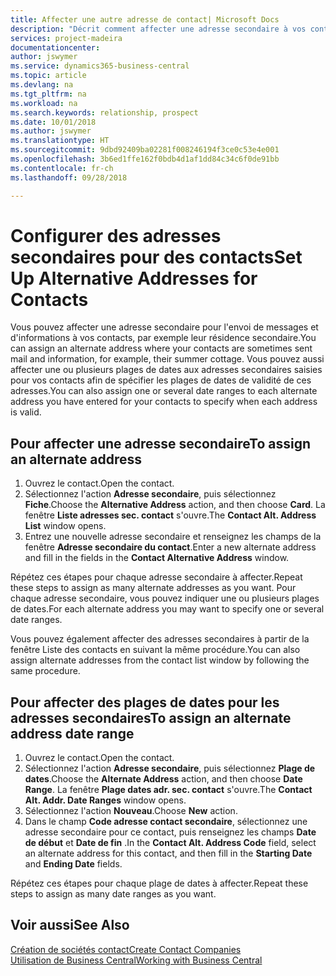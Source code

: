 ```yaml
---
title: Affecter une autre adresse de contact| Microsoft Docs
description: "Décrit comment affecter une adresse secondaire à vos contacts ou prospects, où ils reçoivent parfois des informations."
services: project-madeira
documentationcenter: 
author: jswymer
ms.service: dynamics365-business-central
ms.topic: article
ms.devlang: na
ms.tgt_pltfrm: na
ms.workload: na
ms.search.keywords: relationship, prospect
ms.date: 10/01/2018
ms.author: jswymer
ms.translationtype: HT
ms.sourcegitcommit: 9dbd92409ba02281f008246194f3ce0c53e4e001
ms.openlocfilehash: 3b6ed1ffe162f0bdb4d1af1dd84c34c6f0de91bb
ms.contentlocale: fr-ch
ms.lasthandoff: 09/28/2018

---
```

# <a name="set-up-alternative-addresses-for-contacts"></a><span data-ttu-id="76d04-103">Configurer des adresses secondaires pour des contacts</span><span class="sxs-lookup"><span data-stu-id="76d04-103">Set Up Alternative Addresses for Contacts</span></span>
<span data-ttu-id="76d04-104">Vous pouvez affecter une adresse secondaire pour l'envoi de messages et d'informations à vos contacts, par exemple leur résidence secondaire.</span><span class="sxs-lookup"><span data-stu-id="76d04-104">You can assign an alternate address where your contacts are sometimes sent mail and information, for example, their summer cottage.</span></span> <span data-ttu-id="76d04-105">Vous pouvez aussi affecter une ou plusieurs plages de dates aux adresses secondaires saisies pour vos contacts afin de spécifier les plages de dates de validité de ces adresses.</span><span class="sxs-lookup"><span data-stu-id="76d04-105">You can also assign one or several date ranges to each alternate address you have entered for your contacts to specify when each address is valid.</span></span>

## <a name="to-assign-an-alternate-address"></a><span data-ttu-id="76d04-106">Pour affecter une adresse secondaire</span><span class="sxs-lookup"><span data-stu-id="76d04-106">To assign an alternate address</span></span>
1. <span data-ttu-id="76d04-107">Ouvrez le contact.</span><span class="sxs-lookup"><span data-stu-id="76d04-107">Open the contact.</span></span>
2. <span data-ttu-id="76d04-108">Sélectionnez l'action **Adresse secondaire**, puis sélectionnez **Fiche**.</span><span class="sxs-lookup"><span data-stu-id="76d04-108">Choose the **Alternative Address** action, and then choose **Card**.</span></span> <span data-ttu-id="76d04-109">La fenêtre **Liste adresses sec. contact** s'ouvre.</span><span class="sxs-lookup"><span data-stu-id="76d04-109">The **Contact Alt. Address List** window opens.</span></span>
3. <span data-ttu-id="76d04-110">Entrez une nouvelle adresse secondaire et renseignez les champs de la fenêtre **Adresse secondaire du contact**.</span><span class="sxs-lookup"><span data-stu-id="76d04-110">Enter a new alternate address and fill in the fields in the **Contact Alternative Address** window.</span></span>

<span data-ttu-id="76d04-111">Répétez ces étapes pour chaque adresse secondaire à affecter.</span><span class="sxs-lookup"><span data-stu-id="76d04-111">Repeat these steps to assign as many alternate addresses as you want.</span></span> <span data-ttu-id="76d04-112">Pour chaque adresse secondaire, vous pouvez indiquer une ou plusieurs plages de dates.</span><span class="sxs-lookup"><span data-stu-id="76d04-112">For each alternate address you may want to specify one or several date ranges.</span></span>

<span data-ttu-id="76d04-113">Vous pouvez également affecter des adresses secondaires à partir de la fenêtre Liste des contacts en suivant la même procédure.</span><span class="sxs-lookup"><span data-stu-id="76d04-113">You can also assign alternate addresses from the contact list window by following the same procedure.</span></span>

## <a name="to-assign-an-alternate-address-date-range"></a><span data-ttu-id="76d04-114">Pour affecter des plages de dates pour les adresses secondaires</span><span class="sxs-lookup"><span data-stu-id="76d04-114">To assign an alternate address date range</span></span>
1. <span data-ttu-id="76d04-115">Ouvrez le contact.</span><span class="sxs-lookup"><span data-stu-id="76d04-115">Open the contact.</span></span>
2. <span data-ttu-id="76d04-116">Sélectionnez l'action **Adresse secondaire**, puis sélectionnez **Plage de dates**.</span><span class="sxs-lookup"><span data-stu-id="76d04-116">Choose the **Alternate Address** action, and then choose **Date Range**.</span></span> <span data-ttu-id="76d04-117">La fenêtre **Plage dates adr. sec. contact** s'ouvre.</span><span class="sxs-lookup"><span data-stu-id="76d04-117">The **Contact Alt. Addr. Date Ranges** window opens.</span></span>
3. <span data-ttu-id="76d04-118">Sélectionnez l'action **Nouveau**.</span><span class="sxs-lookup"><span data-stu-id="76d04-118">Choose **New** action.</span></span>
4. <span data-ttu-id="76d04-119">Dans le champ **Code adresse contact secondaire**, sélectionnez une adresse secondaire pour ce contact, puis renseignez les champs **Date de début** et **Date de fin** .</span><span class="sxs-lookup"><span data-stu-id="76d04-119">In the **Contact Alt. Address Code** field, select an alternate address for this contact, and then fill in the **Starting Date** and **Ending Date** fields.</span></span>

<span data-ttu-id="76d04-120">Répétez ces étapes pour chaque plage de dates à affecter.</span><span class="sxs-lookup"><span data-stu-id="76d04-120">Repeat these steps to assign as many date ranges as you want.</span></span>

## <a name="see-also"></a><span data-ttu-id="76d04-121">Voir aussi</span><span class="sxs-lookup"><span data-stu-id="76d04-121">See Also</span></span>
[<span data-ttu-id="76d04-122">Création de sociétés contact</span><span class="sxs-lookup"><span data-stu-id="76d04-122">Create Contact Companies</span></span>](marketing-create-contact-companies.md)  
[<span data-ttu-id="76d04-123">Utilisation de Business Central</span><span class="sxs-lookup"><span data-stu-id="76d04-123">Working with Business Central</span></span>](ui-work-product.md)

